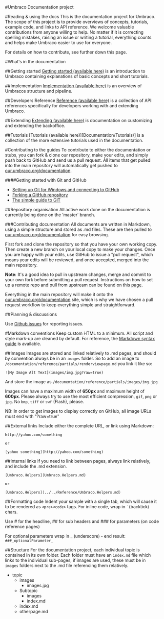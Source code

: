 #Umbraco Documentation project

#Reading & using the docs
This is the documentation project for Umbraco. The scope of this project is to provide overviews of concepts, tutorials, example code, and links to API reference.
We welcome valuable contributions from anyone willing to help. No matter if it is correcting spelling mistakes, raising an issue or writing a tutorial, everything counts and helps make Umbraco easier to use for everyone.

For details on how to contribute, see further down this page.

#What's in the documentation

##Getting started
[Getting started (available here)](Documentation/Getting-Started/) is an introduction to Umbraco containing explanations of basic concepts and short tutorials.

##Implementation
[Implementation (available here)](Documentation/Implementation/) is an overview of Umbracos structure and pipeline.

##Developers Reference
[Reference (available here)](Documentation/Reference/index.md) is a collection of API references specifically for developers working with and extending Umbraco.

##Extending
[Extending (available here)](Documentation/Extending/) is documentation on customizing and extending the backoffice.

##Tutorials
[Tutorials (available here)][Documentation/Tutorials/] is a collection of the more extensive tutorials used in the documentation.

#Contributing to the guides
To contribute to either the documentation or stubs, you can fork & clone our repository, make your edits, and simply push back to GitHub and send us a pull request. All items that get pulled into the main repository will automatically get pushed to [our.umbraco.org/documentation](http://our.umbraco.org/documentation).

####Getting started with Git and GitHub
 * [Setting up Git for Windows and connecting to GitHub](http://windows.github.com)
 * [Forking a GitHub repository](http://help.github.com/fork-a-repo/)
 * [The simple guide to GIT](http://rogerdudler.github.com/git-guide/)

##Repository organisation
All active work done on the documentation is currently being done on the 'master' branch.

###Contributing documentation
All documents are written in Markdown, using a simple structure and stored as .md files.
These are then pulled to [our.umbraco.org/documentation](http://our.umbraco.org/documentation) for easy browsing.

First fork and clone the repository so that you have your own working copy. Then create a new branch on your local copy to make your changes. Once you are happy with your edits, use GitHub to issue a "pull request", which means your edits will be reviewed, and once accepted, merged into the main repository.

**Note:** It's a good idea to pull in upstream changes, merge and commit to your own fork before submitting a pull request. Instructions on how to set up a remote repo and pull from upstream can be found on this [page](https://help.github.com/articles/fork-a-repo).

Everything in the main repository will make it onto the [our.umbraco.org/documentation](http://our.umbraco.org/documentation) site, which is why we have chosen a pull request workflow to keep everything simple and straightforward.

##Planning & discussions

Use [Github issues](https://github.com/umbraco/UmbracoDocs/issues) for reporting issues.

#Markdown conventions
Keep custom HTML to a minimum. All script and style mark-up are cleaned by default.
For reference, the [Markdown syntax guide](http://daringfireball.net/projects/markdown/syntax) is available.

##Images
Images are stored and linked relatively to .md pages, and should by convention always be in an
`images` folder. So to add an image to `/documentation/reference/partials/renderviewpage.md` you link it like so:

	![My Image Alt Text](images/img.jpg?raw=true)

And store the image as `/documentation/reference/partials/images/img.jpg`

Images can have a maximum width of **650px** and maximum height of **600px**. Please always try to use
the most efficient compression, `gif`, `png` or `jpg`. No `bmp`, `tiff` or `swf` (Flash), please.

NB: In order to get images to display correctly on GitHub, all image URLs must end with "?raw=true"

##External links
Include either the complete URL, or link using Markdown:

	http://yahoo.com/something

	or

	[yahoo something](http://yahoo.com/something)


##Internal links
If you need to link between pages, always link relatively, and include the .md extension.

	[Umbraco.Helpers](Umbraco.Helpers.md)

	or

	[Umbraco.Helpers](../../Reference/Umbraco.Helpers.md)

##Formatting code
Indent your sample with a single tab, which will cause it to be rendered as `<pre><code>` tags.
For inline code, wrap in ` (backtick) chars.

Use # for the headline, ## for sub headers and ### for parameters (on code reference pages)

For optional parameters wrap in _ (underscore) - end result: `###_optionalParameter_`

##Structure
For the documentation project, each individual topic is contained in its own folder.
Each folder must have an `index.md` file which links to the individual sub-pages, if images
are used, these must be in `images` folders next to the .md file referencing them relatively.

* topic
	* images
		* images.jpg
	* Subtopic
		* images
		* index.md
	* index.md
	* otherpage.md
